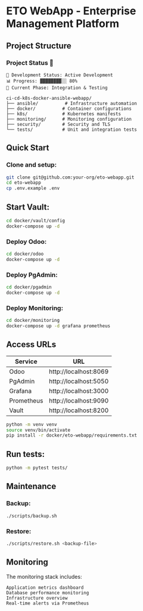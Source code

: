 # ETO WebApp - Enterprise Management Platform
## Project Structure

### Project Status 🚧

```text
🔄 Development Status: Active Development
📊 Progress: ▓▓▓▓▓▓▓▓░░ 80%
🎯 Current Phase: Integration & Testing
```

```text
ci-cd-k8s-docker-ansible-webapp/
├── ansible/          # Infrastructure automation
├── docker/          # Container configurations
├── k8s/             # Kubernetes manifests
├── monitoring/      # Monitoring configuration
├── security/        # Security and TLS
└── tests/           # Unit and integration tests
```

## Quick Start

### Clone and setup:

```bash
git clone git@github.com:your-org/eto-webapp.git
cd eto-webapp
cp .env.example .env
```
## Start Vault:

```bash
cd docker/vault/config
docker-compose up -d
```
### Deploy Odoo:

```bash
cd docker/odoo
docker-compose up -d
```
### Deploy PgAdmin:

```bash
cd docker/pgadmin
docker-compose up -d
```
### Deploy Monitoring:

```bash
cd docker/monitoring
docker-compose up -d grafana prometheus
```
## Access URLs
| Service     | URL                     |
|------------|-------------------------|
| Odoo       | http://localhost:8069   |
| PgAdmin    | http://localhost:5050   |
| Grafana    | http://localhost:3000   |
| Prometheus | http://localhost:9090   |
| Vault      | http://localhost:8200   |

```bash
python -m venv venv
source venv/bin/activate
pip install -r docker/eto-webapp/requirements.txt
```

## Run tests:

```bash
python -m pytest tests/
```

## Maintenance
### Backup:

```bash
./scripts/backup.sh
```

### Restore:

```bash
./scripts/restore.sh <backup-file>
```
## Monitoring
The monitoring stack includes:

    Application metrics dashboard
    Database performance monitoring
    Infrastructure overview
    Real-time alerts via Prometheus
